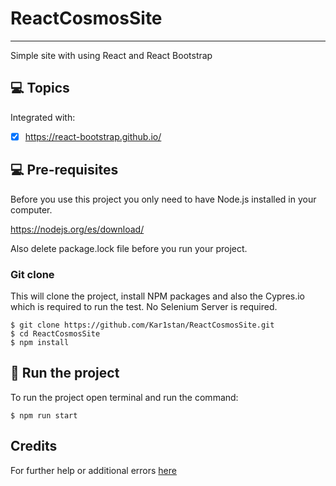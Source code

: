 # ReactCosmosSite
***
Simple site with using React and React Bootstrap


## 💻 Topics

Integrated with:

- [x] https://react-bootstrap.github.io/

## 💻 Pre-requisites

Before you use this project you only need to have Node.js installed in your computer.

https://nodejs.org/es/download/

Also delete package.lock file before you run your project.

### Git clone
This will clone the project, install NPM packages and also the Cypres.io which is required to run the test. No Selenium Server is required.
```
$ git clone https://github.com/Kar1stan/ReactCosmosSite.git
$ cd ReactCosmosSite
$ npm install
```

## 🚀 Run the project
To run the project open terminal and  run the command:
```
$ npm run start
```
## Credits
For further help or additional errors [here](https://ru.reactjs.org/)
